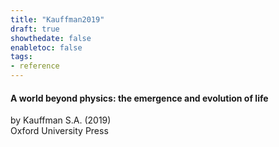 ```yaml
---
title: "Kauffman2019"
draft: true
showthedate: false
enabletoc: false
tags:
- reference
---
```


#### **A world beyond physics: the emergence and evolution of life**     
by Kauffman S.A. (2019)         
Oxford University Press      


